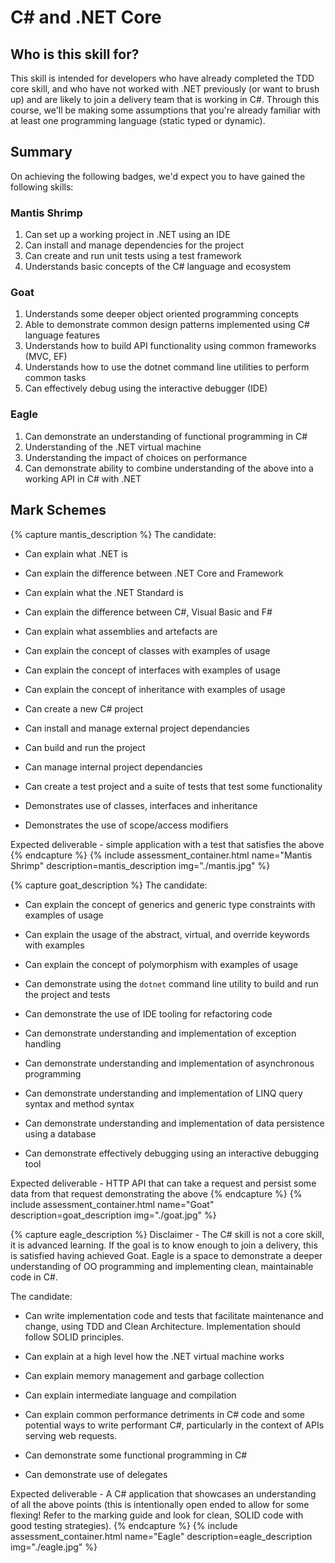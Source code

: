 # C# and .NET Core

## Who is this skill for?

This skill is intended for developers who have already completed the TDD core skill, and who have not worked with .NET previously (or want to brush up) and are likely to join a delivery team that is working in C#.
Through this course, we'll be making some assumptions that you're already familiar with at least one programming language (static typed or dynamic).

## Summary
On achieving the following badges, we'd expect you to have gained the following skills:

### Mantis Shrimp
1. Can set up a working project in .NET using an IDE
2. Can install and manage dependencies for the project
3. Can create and run unit tests using a test framework
4. Understands basic concepts of the C# language and ecosystem

### Goat
1. Understands some deeper object oriented programming concepts
2. Able to demonstrate common design patterns implemented using C# language features
3. Understands how to build API functionality using common frameworks (MVC, EF)
4. Understands how to use the dotnet command line utilities to perform common tasks
5. Can effectively debug using the interactive debugger (IDE)

### Eagle
1. Can demonstrate an understanding of functional programming in C#
2. Understanding of the .NET virtual machine
3. Understanding the impact of choices on performance
4. Can demonstrate ability to combine understanding of the above into a working API in C# with .NET

## Mark Schemes
{% capture mantis_description %}
The candidate:
- Can explain what .NET is
- Can explain the difference between .NET Core and Framework
- Can explain what the .NET Standard is
- Can explain the difference between C#, Visual Basic and F#
- Can explain what assemblies and artefacts are
- Can explain the concept of classes with examples of usage
- Can explain the concept of interfaces with examples of usage
- Can explain the concept of inheritance with examples of usage

- Can create a new C# project
- Can install and manage external project dependancies
- Can build and run the project
- Can manage internal project dependancies
- Can create a test project and a suite of tests that test some functionality
- Demonstrates use of classes, interfaces and inheritance
- Demonstrates the use of scope/access modifiers

Expected deliverable - simple application with a test that satisfies the above
{% endcapture %}
{% include assessment_container.html name="Mantis Shrimp" description=mantis_description img="./mantis.jpg" %}

{% capture goat_description %}
The candidate:
- Can explain the concept of generics and generic type constraints with examples of usage
- Can explain the usage of the abstract, virtual, and override keywords with examples
- Can explain the concept of polymorphism with examples of usage

- Can demonstrate using the `dotnet` command line utility to build and run the project and tests
- Can demonstrate the use of IDE tooling for refactoring code

- Can demonstrate understanding and implementation of exception handling
- Can demonstrate understanding and implementation of asynchronous programming
- Can demonstrate understanding and implementation of LINQ query syntax and method syntax
- Can demonstrate understanding and implementation of data persistence using a database
- Can demonstrate effectively debugging using an interactive debugging tool

Expected deliverable - HTTP API that can take a request and persist some data from that request demonstrating the above
{% endcapture %}
{% include assessment_container.html name="Goat" description=goat_description img="./goat.jpg" %}

{% capture eagle_description %}
Disclaimer - The C# skill is not a core skill, it is advanced learning. If the goal is to know enough to join a delivery, this is satisfied having achieved Goat.
Eagle is a space to demonstrate a deeper understanding of OO programming and implementing clean, maintainable code in C#.

The candidate:
- Can write implementation code and tests that facilitate maintenance and change, using TDD and Clean Architecture. Implementation should follow SOLID principles.

- Can explain at a high level how the .NET virtual machine works
 - Can explain memory management and garbage collection
 - Can explain intermediate language and compilation
- Can explain common performance detriments in C# code and some potential ways to write performant C#, particularly in the context of APIs serving web requests.

- Can demonstrate some functional programming in C#
 - Can demonstrate use of delegates

Expected deliverable - A C# application that showcases an understanding of all the above points (this is intentionally open ended to allow for some flexing! Refer to the marking guide and look for clean, SOLID code with good testing strategies).
{% endcapture %}
{% include assessment_container.html name="Eagle" description=eagle_description img="./eagle.jpg" %}
